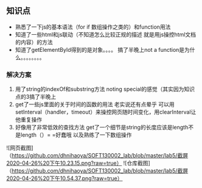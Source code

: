 ## 知识点 ##

+ 熟悉了一下js的基本语法（for if  数组操作之类的）和function用法
+ 知道了一些html和js联动（不知道怎么比较正规的描述 就是用js操控html文档的内容）的方法
+ 知道了getElementById得到的是对象。。。。 搞了半晚上not a function是为什么。。。。。。。。

### 解决方案 ###

1. 用了string的indexOf和substring方法  noting special的感觉（其实因为知识点的3搞了半晚上
2. get了一些js里面的关于时间的函数的用法 老实说还有点晕乎 可以用setInterval（handler，timeout）来操控网页随时间变化，用clearInterval让他重复操作
3. 好像用了非常低效的查找方法 get了一个细节是string的长度应该是length不是length（）= =好蠢哦 以及熟练了一下数组操作

![网页截图]（https://github.com/dhnihaoya/SOFT130002_lab/blob/master/lab5/截屏2020-04-26%20下午10.23.15.png?raw=true）
![仓库截图]（https://github.com/dhnihaoya/SOFT130002_lab/blob/master/lab5/截屏2020-04-26%20下午10.54.37.png?raw=true）





